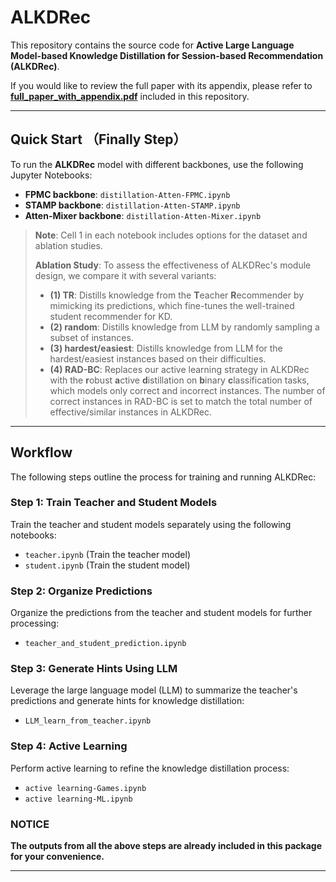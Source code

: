 # ALKDRec
This repository contains the source code for **Active Large Language Model-based Knowledge Distillation for Session-based Recommendation (ALKDRec)**. 

If you would like to review the full paper with its appendix, please refer to [**full_paper_with_appendix.pdf**](full_paper_with_appendix.pdf) included in this repository.

---

## Quick Start （Finally Step）
To run the **ALKDRec** model with different backbones, use the following Jupyter Notebooks:

- **FPMC backbone**: `distillation-Atten-FPMC.ipynb`
- **STAMP backbone**: `distillation-Atten-STAMP.ipynb`
- **Atten-Mixer backbone**: `distillation-Atten-Mixer.ipynb`

> **Note**: Cell 1 in each notebook includes options for the dataset and ablation studies.
>
> **Ablation Study**: To assess the effectiveness of ALKDRec's module design, we compare it with several variants:
>
> - **(1) TR**: Distills knowledge from the **T**eacher **R**ecommender by mimicking its predictions, which fine-tunes the well-trained student recommender for KD.
> - **(2) random**: Distills knowledge from LLM by randomly sampling a subset of instances.
> - **(3) hardest/easiest**: Distills knowledge from LLM for the hardest/easiest instances based on their difficulties.
> - **(4) RAD-BC**: Replaces our active learning strategy in ALKDRec with the **r**obust **a**ctive **d**istillation on **b**inary **c**lassification tasks, which models only correct and incorrect instances. The number of correct instances in RAD-BC is set to match the total number of effective/similar instances in ALKDRec.

---

## Workflow
The following steps outline the process for training and running ALKDRec:

### Step 1: Train Teacher and Student Models
Train the teacher and student models separately using the following notebooks:
- `teacher.ipynb` (Train the teacher model)
- `student.ipynb` (Train the student model)

### Step 2: Organize Predictions
Organize the predictions from the teacher and student models for further processing:
- `teacher_and_student_prediction.ipynb`

### Step 3: Generate Hints Using LLM
Leverage the large language model (LLM) to summarize the teacher's predictions and generate hints for knowledge distillation:
- `LLM_learn_from_teacher.ipynb`

### Step 4: Active Learning
Perform active learning to refine the knowledge distillation process:
- `active learning-Games.ipynb` 
- `active learning-ML.ipynb`
### NOTICE
**The outputs from all the above steps are already included in this package for your convenience.**

---
